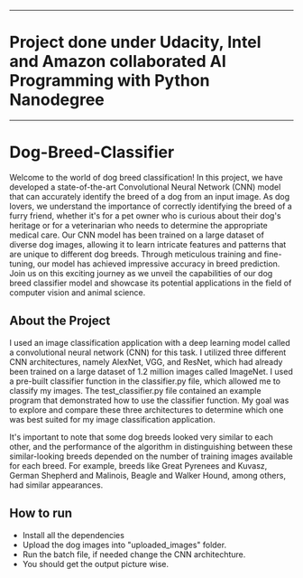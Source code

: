 ----------------------
# Project done under Udacity, Intel and Amazon collaborated AI Programming with Python Nanodegree
----------------------

# Dog-Breed-Classifier
Welcome to the world of dog breed classification! In this project, we have developed a state-of-the-art Convolutional Neural Network (CNN) model that can accurately identify the breed of a dog from an input image. As dog lovers, we understand the importance of correctly identifying the breed of a furry friend, whether it's for a pet owner who is curious about their dog's heritage or for a veterinarian who needs to determine the appropriate medical care. Our CNN model has been trained on a large dataset of diverse dog images, allowing it to learn intricate features and patterns that are unique to different dog breeds. Through meticulous training and fine-tuning, our model has achieved impressive accuracy in breed prediction. Join us on this exciting journey as we unveil the capabilities of our dog breed classifier model and showcase its potential applications in the field of computer vision and animal science.

## About the Project
I used an image classification application with a deep learning model called a convolutional neural network (CNN) for this task. I utilized three different CNN architectures, namely AlexNet, VGG, and ResNet, which had already been trained on a large dataset of 1.2 million images called ImageNet. I used a pre-built classifier function in the classifier.py file, which allowed me to classify my images. The test_classifier.py file contained an example program that demonstrated how to use the classifier function. My goal was to explore and compare these three architectures to determine which one was best suited for my image classification application.

It's important to note that some dog breeds looked very similar to each other, and the performance of the algorithm in distinguishing between these similar-looking breeds depended on the number of training images available for each breed. For example, breeds like Great Pyrenees and Kuvasz, German Shepherd and Malinois, Beagle and Walker Hound, among others, had similar appearances.

## How to run
  * Install all the dependencies
  * Upload the dog images into "uploaded_images" folder. 
  * Run the batch file, if needed change the CNN architechture. 
  * You should get the output picture wise.

